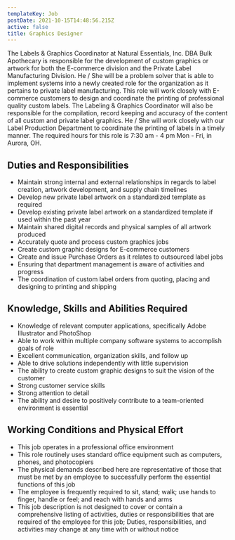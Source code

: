 ```yaml
---
templateKey: Job
postDate: 2021-10-15T14:48:56.215Z
active: false
title: Graphics Designer
---
```

The Labels & Graphics Coordinator at Natural Essentials, Inc. DBA Bulk Apothecary is responsible for the development of custom graphics or artwork for both the E-commerce division and the Private Label Manufacturing Division.  He / She will be a problem solver that is able to implement systems into a newly created role for the organization as it pertains to private label manufacturing.  This role will work closely with E-commerce customers to design and coordinate the printing of professional quality custom labels.   The Labeling & Graphics Coordinator will also be responsible for the compilation, record keeping and accuracy of the content of all custom and private label graphics.  He / She will work closely with our Label Production Department to coordinate the printing of labels in a timely manner.  The required hours for this role is 7:30 am - 4 pm Mon - Fri, in Aurora, OH.

## Duties and Responsibilities

- Maintain strong internal and external relationships in regards to label creation, artwork development, and supply chain timelines
- Develop new private label artwork on a standardized template as required
- Develop existing private label artwork on a standardized template if used within the past year
- Maintain shared digital records and physical samples of all artwork produced
- Accurately quote and process custom graphics jobs 
- Create custom graphic designs for E-commerce customers
- Create and issue Purchase Orders as it relates to outsourced label jobs
- Ensuring that department management is aware of activities and progress
- The coordination of custom label orders from quoting, placing and designing to printing and shipping 
 
## Knowledge, Skills and Abilities Required

- Knowledge of relevant computer applications, specifically Adobe Illustrator and PhotoShop
- Able to work within multiple company software systems to accomplish goals of role
- Excellent communication, organization skills, and follow up
- Able to drive solutions independently with little supervision
- The ability to create custom graphic designs to suit the vision of the customer
- Strong customer service skills 
- Strong attention to detail
- The ability and desire to positively contribute to a team-oriented environment is essential

## Working Conditions and Physical Effort

- This job operates in a professional office environment
- This role routinely uses standard office equipment such as computers, phones, and photocopiers
- The physical demands described here are representative of those that must be met by an employee to successfully perform the essential functions of this job
- The employee is frequently required to sit, stand; walk; use hands to finger, handle or feel; and reach with hands and arms
- This job description is not designed to cover or contain a comprehensive listing of activities, duties or responsibilities that are required of the employee for this job; Duties, responsibilities, and activities may change at any time with or without notice

